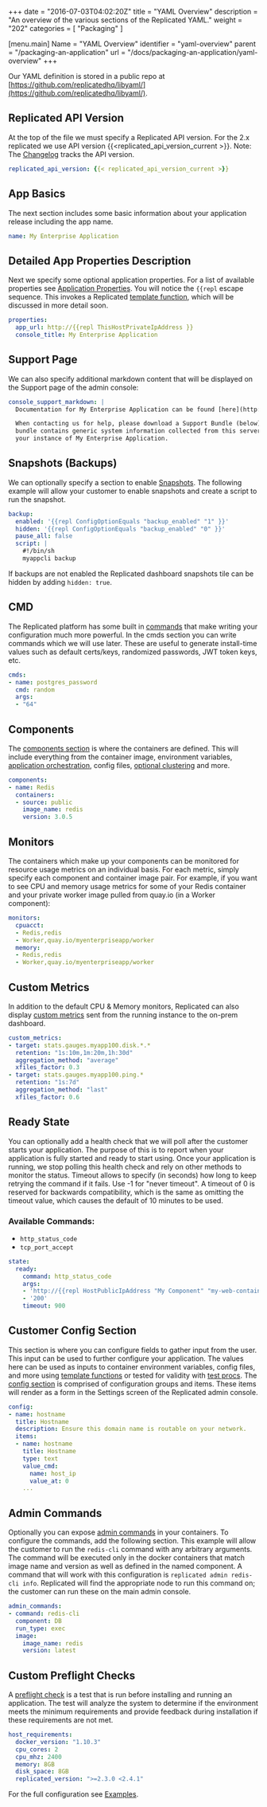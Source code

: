 +++
date = "2016-07-03T04:02:20Z"
title = "YAML Overview"
description = "An overview of the various sections of the Replicated YAML."
weight = "202"
categories = [ "Packaging" ]

[menu.main]
Name       = "YAML Overview"
identifier = "yaml-overview"
parent     = "/packaging-an-application"
url        = "/docs/packaging-an-application/yaml-overview"
+++

Our YAML definition is stored in a public repo at  [https://github.com/replicatedhq/libyaml/](https://github.com/replicatedhq/libyaml/).

## Replicated API Version
At the top of the file we must specify a Replicated API version. For the 2.x replicated we use API version {{<replicated_api_version_current >}}. Note: The [Changelog](https://vendor.replicated.com/#/changelog) tracks the API version.

```yml
replicated_api_version: {{< replicated_api_version_current >}}
```  

## App Basics
The next section includes some basic information about your application release including the app name.

```yml
name: My Enterprise Application
```  

## Detailed App Properties Description
Next we specify some optional application properties. For a list of available properties see [Application Properties](/packaging-an-application/application-properties). You will notice the `{{repl` escape sequence. This invokes a Replicated [template function](/packaging-an-application/template-functions), which will be discussed in more detail soon.

```yml
properties:
  app_url: http://{{repl ThisHostPrivateIpAddress }}
  console_title: My Enterprise Application
```  

## Support Page
We can also specify additional markdown content that will be displayed on the Support page of the admin console:

```yml
console_support_markdown: |
  Documentation for My Enterprise Application can be found [here](http://docs.my-enterprise-application.com).

  When contacting us for help, please download a Support Bundle (below) and attach it to the ticket.  The support
  bundle contains generic system information collected from this server.  It does _not_ contain any data from
  your instance of My Enterprise Application.
```

## Snapshots (Backups)
We can optionally specify a section to enable [Snapshots](/packaging-an-application/snapshots/). The following example will allow your customer to enable snapshots and create a script to run the snapshot.

```yaml
backup:
  enabled: '{{repl ConfigOptionEquals "backup_enabled" "1" }}'
  hidden: '{{repl ConfigOptionEquals "backup_enabled" "0" }}'
  pause_all: false
  script: |
    #!/bin/sh
    myappcli backup
```

If backups are not enabled the Replicated dashboard snapshots tile can be hidden by adding `hidden: true`.

## CMD
The Replicated platform has some built in [commands](/packaging-an-application/commands/) that make writing your configuration much more powerful. In the cmds section you can write commands which we will use later.  These are useful to generate install-time values such as default certs/keys, randomized passwords, JWT token keys, etc.

```yaml
cmds:
- name: postgres_password
  cmd: random
  args:
  - "64"
```

## Components
The [components section](/packaging-an-application/components-and-containers/) is where the containers are defined.  This will include everything from the container image, environment variables, [application orchestration](/packaging-an-application/events-and-orchestration/), config files, [optional clustering](/packaging-an-application/clustering/) and more.

```yaml
components:
- name: Redis
  containers:
  - source: public
    image_name: redis
    version: 3.0.5
```

## Monitors
The containers which make up your components can be monitored for resource usage metrics on an individual basis. For each metric, simply specify each component and container image pair. For example, if you want to see CPU and memory usage metrics for some of your Redis container and your
private worker image pulled from quay.io (in a Worker component):

```yaml
monitors:
  cpuacct:
  - Redis,redis
  - Worker,quay.io/myenterpriseapp/worker
  memory:
  - Redis,redis
  - Worker,quay.io/myenterpriseapp/worker
```

## Custom Metrics
In addition to the default CPU & Memory monitors, Replicated can also display [custom metrics](packaging-an-application/custom-metrics/) sent from the running instance to the on-prem dashboard.

```yml
custom_metrics:
- target: stats.gauges.myapp100.disk.*.*
  retention: "1s:10m,1m:20m,1h:30d"
  aggregation_method: "average"
  xfiles_factor: 0.3
- target: stats.gauges.myapp100.ping.*
  retention: "1s:7d"
  aggregation_method: "last"
  xfiles_factor: 0.6
```  

## Ready State
You can optionally add a health check that we will poll after the customer starts your application. The purpose of this is to report when your application is fully started and ready to start using. Once your application is running, we stop polling this health check and rely on other methods to monitor the status. Timeout allows to specify (in seconds) how long to keep retrying the command if it fails. Use -1 for "never timeout". A timeout of 0 is reserved for backwards compatibility, which is the same as omitting the timeout value, which causes the default of 10 minutes to be used.

### Available Commands:
- `http_status_code`
- `tcp_port_accept`

```yaml
state:
  ready:
    command: http_status_code
    args:
    - 'http://{{repl HostPublicIpAddress "My Component" "my-web-container" }}/ping'
    - '200'
    timeout: 900
```

## Customer Config Section
This section is where you can configure fields to gather input from the user. This input can be used to further configure your application. The values here can be used as inputs to container environment variables, config files, and more using [template functions](/packaging-an-application/template-functions/) or tested for validity with [test procs](/packaging-an-application/test-procs/). The [config section](/packaging-an-application/config-screen/) is comprised of configuration groups and items. These items will render as a form in the Settings screen of the Replicated admin console.

```yaml
config:
- name: hostname
  title: Hostname
  description: Ensure this domain name is routable on your network.
  items:
  - name: hostname
    title: Hostname
    type: text
    value_cmd:
      name: host_ip
      value_at: 0
    ...
```

## Admin Commands
Optionally you can expose [admin commands](/packaging-an-application/admin-commands/) in your containers. To configure the commands, add the following section. This example will allow the customer to run the `redis-cli` command with any arbitrary arguments. The command will be executed only in the docker containers that match image name and version as well as defined in the named component. A command that will work with this configuration is `replicated admin redis-cli info`. Replicated will find the appropriate node to run this command on; the customer can run these on the main admin console.

```yaml
admin_commands:
- command: redis-cli
  component: DB
  run_type: exec
  image:
    image_name: redis
    version: latest
```

## Custom Preflight Checks
A [preflight check](/packaging-an-application/preflight-checks/) is a test that is run before installing and running an application. The test will analyze the system to determine if the environment meets the minimum requirements and provide feedback during installation if these requirements are not met.

```yaml
host_requirements:
  docker_version: "1.10.3"
  cpu_cores: 2
  cpu_mhz: 2400
  memory: 8GB
  disk_space: 8GB
  replicated_version: ">=2.3.0 <2.4.1"
```

For the full configuration see [Examples](/examples).
